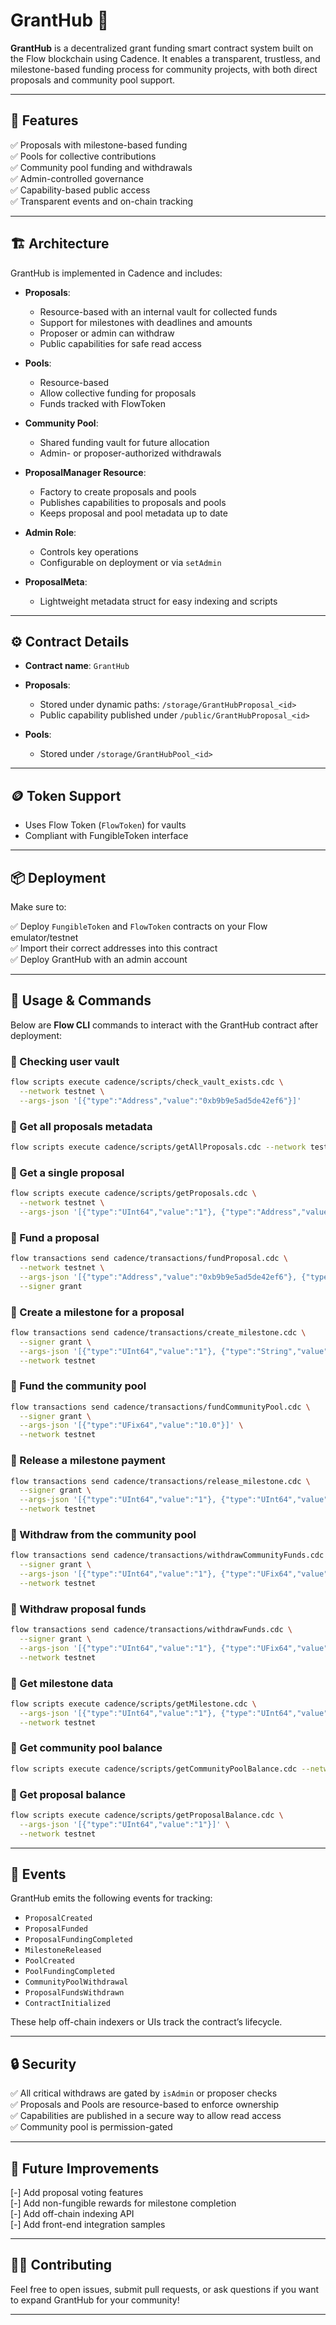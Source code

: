 # GrantHub 🌱

**GrantHub** is a decentralized grant funding smart contract system built on the Flow blockchain using Cadence. It enables a transparent, trustless, and milestone-based funding process for community projects, with both direct proposals and community pool support.

---

## 📄 Features

✅ Proposals with milestone-based funding<br>
✅ Pools for collective contributions<br>
✅ Community pool funding and withdrawals<br>
✅ Admin-controlled governance<br>
✅ Capability-based public access<br>
✅ Transparent events and on-chain tracking<br>

---

## 🏗️ Architecture

GrantHub is implemented in Cadence and includes:

- **Proposals**:

  - Resource-based with an internal vault for collected funds
  - Support for milestones with deadlines and amounts
  - Proposer or admin can withdraw
  - Public capabilities for safe read access

- **Pools**:

  - Resource-based
  - Allow collective funding for proposals
  - Funds tracked with FlowToken

- **Community Pool**:

  - Shared funding vault for future allocation
  - Admin- or proposer-authorized withdrawals

- **ProposalManager Resource**:

  - Factory to create proposals and pools
  - Publishes capabilities to proposals and pools
  - Keeps proposal and pool metadata up to date

- **Admin Role**:

  - Controls key operations
  - Configurable on deployment or via `setAdmin`

- **ProposalMeta**:

  - Lightweight metadata struct for easy indexing and scripts

---

## ⚙️ Contract Details

- **Contract name**: `GrantHub`
- **Proposals**:

  - Stored under dynamic paths: `/storage/GrantHubProposal_<id>`
  - Public capability published under `/public/GrantHubProposal_<id>`

- **Pools**:

  - Stored under `/storage/GrantHubPool_<id>`

---

## 🪙 Token Support

- Uses Flow Token (`FlowToken`) for vaults
- Compliant with FungibleToken interface

---

## 📦 Deployment

Make sure to:

✅ Deploy `FungibleToken` and `FlowToken` contracts on your Flow emulator/testnet<br>
✅ Import their correct addresses into this contract<br>
✅ Deploy GrantHub with an admin account<br>

---

## 🚀 Usage & Commands

Below are **Flow CLI** commands to interact with the GrantHub contract after deployment:

### 📌 Checking user vault

```bash
flow scripts execute cadence/scripts/check_vault_exists.cdc \
  --network testnet \
  --args-json '[{"type":"Address","value":"0xb9b9e5ad5de42ef6"}]'
```

### 📌 Get all proposals metadata

```bash
flow scripts execute cadence/scripts/getAllProposals.cdc --network testnet
```

### 📌 Get a single proposal

```bash
flow scripts execute cadence/scripts/getProposals.cdc \
  --network testnet \
  --args-json '[{"type":"UInt64","value":"1"}, {"type":"Address","value":"0xb9b9e5ad5de42ef6"}]' \
```

### 📌 Fund a proposal

```bash
flow transactions send cadence/transactions/fundProposal.cdc \
  --network testnet \
  --args-json '[{"type":"Address","value":"0xb9b9e5ad5de42ef6"}, {"type":"UInt64","value":"3"}, {"type":"UFix64","value":"10.0"}]' \
  --signer grant
```

### 📌 Create a milestone for a proposal

```bash
flow transactions send cadence/transactions/create_milestone.cdc \
  --signer grant \
  --args-json '[{"type":"UInt64","value":"1"}, {"type":"String","value":"Milestone 1"}, {"type":"String","value":"Description"}, {"type":"UFix64","value":"10.0"}, {"type":"UFix64","value":"1234567890.0"}]' \
  --network testnet
```

### 📌 Fund the community pool

```bash
flow transactions send cadence/transactions/fundCommunityPool.cdc \
  --signer grant \
  --args-json '[{"type":"UFix64","value":"10.0"}]' \
  --network testnet
```

### 📌 Release a milestone payment

```bash
flow transactions send cadence/transactions/release_milestone.cdc \
  --signer grant \
  --args-json '[{"type":"UInt64","value":"1"}, {"type":"UInt64","value":"1"}, {"type":"Address","value":"0x..."}]' \
  --network testnet
```

### 📌 Withdraw from the community pool

```bash
flow transactions send cadence/transactions/withdrawCommunityFunds.cdc \
  --signer grant \
  --args-json '[{"type":"UInt64","value":"1"}, {"type":"UFix64","value":"5.0"}]' \
  --network testnet
```

### 📌 Withdraw proposal funds

```bash
flow transactions send cadence/transactions/withdrawFunds.cdc \
  --signer grant \
  --args-json '[{"type":"UInt64","value":"1"}, {"type":"UFix64","value":"5.0"}]' \
  --network testnet
```

### 📌 Get milestone data

```bash
flow scripts execute cadence/scripts/getMilestone.cdc \
  --args-json '[{"type":"UInt64","value":"1"}, {"type":"UInt64","value":"1"}, {"type":"Address","value":"0x..."}]' \
  --network testnet
```

### 📌 Get community pool balance

```bash
flow scripts execute cadence/scripts/getCommunityPoolBalance.cdc --network testnet
```

### 📌 Get proposal balance

```bash
flow scripts execute cadence/scripts/getProposalBalance.cdc \
  --args-json '[{"type":"UInt64","value":"1"}]' \
  --network testnet
```

---

## 📜 Events

GrantHub emits the following events for tracking:

- `ProposalCreated`
- `ProposalFunded`
- `ProposalFundingCompleted`
- `MilestoneReleased`
- `PoolCreated`
- `PoolFundingCompleted`
- `CommunityPoolWithdrawal`
- `ProposalFundsWithdrawn`
- `ContractInitialized`

These help off-chain indexers or UIs track the contract’s lifecycle.

---

## 🔒 Security

✅ All critical withdraws are gated by `isAdmin` or proposer checks<br>
✅ Proposals and Pools are resource-based to enforce ownership<br>
✅ Capabilities are published in a secure way to allow read access<br>
✅ Community pool is permission-gated<br>

---

## 🚀 Future Improvements

[-] Add proposal voting features<br>
[-] Add non-fungible rewards for milestone completion<br>
[-] Add off-chain indexing API<br>
[-] Add front-end integration samples<br>

---

## 🧑‍💻 Contributing

Feel free to open issues, submit pull requests, or ask questions if you want to expand GrantHub for your community!

---
